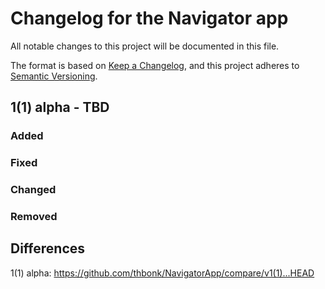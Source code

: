 # Changelog for the Navigator app

All notable changes to this project will be documented in this file.

The format is based on [Keep a Changelog](https://keepachangelog.com/en/1.1.0/),
and this project adheres to [Semantic Versioning](https://semver.org/spec/v2.0.0.html).

## 1(1) alpha - TBD

### Added


### Fixed


### Changed


### Removed


## Differences

1(1) alpha: https://github.com/thbonk/NavigatorApp/compare/v1(1)...HEAD
